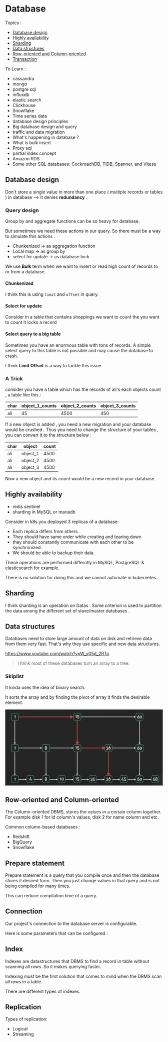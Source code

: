 # Database

Topics :
- [Database design](https://github.com/parsaeisa/Notes/tree/main/Software%20engineering/Database#database-design)
- [Highly availability](https://github.com/parsaeisa/Notes/tree/main/Software%20engineering/Database#highly-availability)
- [Sharding](https://github.com/parsaeisa/Notes/tree/main/Software%20engineering/Database#sharding)
- [Data structures](https://github.com/parsaeisa/Notes/tree/main/Software%20engineering/Database#data-structures)
- [Row-oriented and Column-oriented](https://github.com/parsaeisa/Notes/tree/main/Software%20engineering/Database#row-oriented-and-column-oriented)
- [Transaction](https://github.com/parsaeisa/Notes/tree/main/Software%20engineering/Database#transaction)

To Learn :
- cassandra
- mongo
- postgre sql
- influxdb
- elastic search
- Clickhouse
- Snowflake
- Time series data
- database design principles
- Big database design and query
- traffic and data migration
- What's happening in database ? 
- What is bulk insert 
- Proxy sql
- partial index concept
- Amazon RDS
- Some other SQL databases: CockroachDB, TiDB, Spanner, and Vitess

## Database design

Don't store a single value in more than one place ( multiple records or tables ) in database --> it denies **redundancy** .

### Query design 
Group by and aggregate functions can be so heavy for database.

But sometimes we need these actions in our query. So there must be a way to simulate this actions .

- Chunkenized -> as aggregation function
- Local map -> as group by
- select for update -> as database lock

We use **Bulk** term when we want to insert or read high count of records to or from a database.

#### Chunkenized
I think this is using `limit` and `offset` in query.

#### Select for update

Consider in a table that contains shoppings we want to count the  you want to count It locks a record 

#### Select query to a big table

Sometimes you have an enormous table with tons of records. A simple select query to this table is not possible and may cause the database to crash. 

I think **Limit Offset** is a way to tackle this issue.

### A Trick
consider you have a table which has the records of ali's each objects count , a table like this :

| char  | object_1_counts | object_2_counts | object_3_counts |
|-------|-----------------|-----------------|-----------------|
|  ali  |     45          |     4500        |     450         |

If a new object is added , you need a new migration and your database would be crushed .
Thus you need to change the structure of your tables , you can convert it to the structure below :

| char  |      object       | count   |
|-------|-------------------|---------|
|  ali  |     object_1      |  4500   |
|  ali  |     object_2      |  4500   |
|  ali  |     object_3      |  4500   |

Now a new object and its count would be a new record in your database .

## Highly availability
* redis sentinel
* sharding in MySQL or mariadb

Consider in k8s you deployed 3 replicas of a database:
* Each replica differs from others.
* They should have same order while creating and tearing down
* they should constantly communicate with each other to be synchronized. 
* We should be able to backup their data.

These operations are performed differntly in MySQL, PostgreSQL & elasticsearch for example. 

There is no solution for doing this and we cannot automate in kubernetes. 

## Sharding
I think sharding is an operation on Datas . Some criterion is used to partition the data among the different set of slave/master databases . 

## Data structures 
Databases need to store large amount of data on disk and retrieve data from them very fast. That's why they use
specific and new data structures. 

https://www.youtube.com/watch?v=W_v05d_2RTo

> I think most of these databases turn an array to a tree.

### Skiplist
It kinda uses the idea of binary search. 

It sorts the array and by finding the pivot of array it finds the desirable element. 

![Skiplist](https://github.com/parsaeisa/Notes/blob/main/Software%20engineering/Database/images/skiplist.png)

## Row-oriented and Column-oriented

The Column-oriented DBMS, stores the values in a certain column together. For example disk 1 for id column's values, disk 2 for name column and etc.

Common column-based databases : 
- Redshift
- BigQuery
- Snowflake

## Prepare statement

Prepare statement is a query that you compile once and then the database stores it desired form. Then you just change values in that query and is not being compiled for many times. 

This can reduce compilation time of a query.

## Connection

Our project's connection to the database server is configurable. 

Here is some parameters that can be configured : 

## Index

Indexes are datastructures that DBMS to find a record in table without scanning all rows. So it makes querying faster.

Indexing must be the first solution that comes to mind when the DBMS scan all rows in a table. 

There are different types of indexes.

## Replication

Types of replication:
- Logical
- Streaming